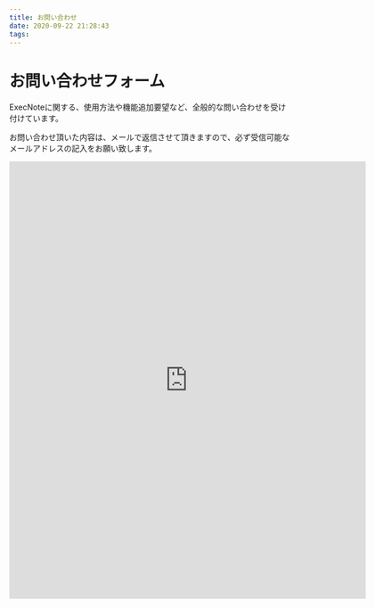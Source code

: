 ```yaml
---
title: お問い合わせ
date: 2020-09-22 21:28:43
tags:
---
```



# お問い合わせフォーム

ExecNoteに関する、使用方法や機能追加要望など、全般的な問い合わせを受け付けています。

お問い合わせ頂いた内容は、メールで返信させて頂きますので、必ず受信可能なメールアドレスの記入をお願い致します。

<iframe src="https://docs.google.com/forms/d/e/1FAIpQLSdrG-H-BtCtIQ_p77OGLTwzTsWCfgyb4Fk1YCk5cikKcmNMfA/viewform?embedded=true" width="640" height="785" frameborder="0" marginheight="0" marginwidth="0">読み込んでいます…</iframe>